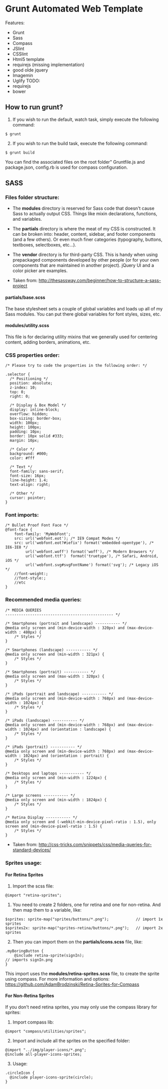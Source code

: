 <h1>Grunt Automated Web Template</h1>

Features:

- Grunt
- Sass
- Compass
- JSlint
- CSSlint
- Html5 template
- requirejs (missing implementation)
- good olde jquery
- Imagemin
- Uglify
TODO:
- requirejs
- bower

<h2>How to run grunt?</h2>

1. If you wish to run the default, watch task, simply execute the following command:
```
$ grunt

```

2. If you wish to run the build task, execute the following command:
```
$ grunt build

```

You can find the associated files on the root folder" Gruntfile.js and package.json, config.rb is used
for compass configuration.

<h2>SASS</h2>

<h3>Files folder structure: </h3>

- The <b>modules</b> directory is reserved for Sass code that doesn't cause Sass to actually output CSS. Things like mixin declarations, functions, and variables. 

- The <b>partials</b> directory is where the meat of my CSS is constructed. It can be broken into: header, content, sidebar, and footer components (and a few others). Or even much finer categories (typography, buttons, textboxes, selectboxes, etc…).

- The <b>vendor</b> directory is for third-party CSS. This is handy when using prepackaged components developed by other people (or for your own components that are maintained in another project). jQuery UI and a color picker are examples.

* Taken from: http://thesassway.com/beginner/how-to-structure-a-sass-project

<h4>partials/base.scss</h4>
The base stylesheet sets a couple of global variables and loads up all of my Sass modules. You can put there global variables for font styles, sizes, etc.

<h4>modules/utility.scss</h4>
This file is for declaring utility mixins that we generally used for centering content, adding borders, animations, etc.

<h3>CSS properties order: </h3>

```
/* Please try to code the properties in the following order: */

.selector {
  /* Positioning */
  position: absolute;
  z-index: 10;
  top: 0;
  right: 0;

  /* Display & Box Model */
  display: inline-block;
  overflow: hidden;
  box-sizing: border-box;
  width: 100px;
  height: 100px;
  padding: 10px;
  border: 10px solid #333;
  margin: 10px;

  /* Color */
  background: #000;
  color: #fff
  
  /* Text */
  font-family: sans-serif;
  font-size: 16px;
  line-height: 1.4;
  text-align: right;

  /* Other */
  cursor: pointer;
}

```

<h3>Font imports: </h3>

```
/* Bullet Proof Font Face */
@font-face {
    font-family: 'MyWebFont';
    src: url('webfont.eot'); /* IE9 Compat Modes */
    src: url('webfont.eot?#iefix') format('embedded-opentype'), /* IE6-IE8 */
         url('webfont.woff') format('woff'), /* Modern Browsers */
         url('webfont.ttf')  format('truetype'), /* Safari, Android, iOS */
         url('webfont.svg#svgFontName') format('svg'); /* Legacy iOS */
    //font-weight:;
    //font-style:;
    //etc
}
```

<h3>Recommended media queries: </h3>

```
/* MEDIA QUERIES
------------------------------------------------ */

/* Smartphones (portrait and landscape) ----------- */
@media only screen and (min-device-width : 320px) and (max-device-width : 480px) {
    /* Styles */
}

/* Smartphones (landscape) ----------- */
@media only screen and (min-width : 321px) {
    /* Styles */
}

/* Smartphones (portrait) ----------- */
@media only screen and (max-width : 320px) {
    /* Styles */
}

/* iPads (portrait and landscape) ----------- */
@media only screen and (min-device-width : 768px) and (max-device-width : 1024px) {
    /* Styles */
}

/* iPads (landscape) ----------- */
@media only screen and (min-device-width : 768px) and (max-device-width : 1024px) and (orientation : landscape) {
    /* Styles */
}

/* iPads (portrait) ----------- */
@media only screen and (min-device-width : 768px) and (max-device-width : 1024px) and (orientation : portrait) {
    /* Styles */
}

/* Desktops and laptops ----------- */
@media only screen and (min-width : 1224px) {
    /* Styles */
}

/* Large screens ----------- */
@media only screen and (min-width : 1824px) {
    /* Styles */
}

/* Retina Display ----------- */
@media only screen and (-webkit-min-device-pixel-ratio : 1.5), only screen and (min-device-pixel-ratio : 1.5) {
    /* Styles */
}
```

* Taken from: http://css-tricks.com/snippets/css/media-queries-for-standard-devices/


<h3>Sprites usage: </h3>

<h4>For Retina Sprites</h4>

1. Import the scss file:

```
@import "retina-sprites";

```

1. You need to create 2 folders, one for retina and one for non-retina. And then map them to a variable, like:

```
$sprites: sprite-map("sprites/buttons/*.png");            // import 1x sprites
$sprites2x: sprite-map("sprites-retina/buttons/*.png");   // import 2x sprites

```
2. Then you can import them on the <b>partials/icons.scss</b> file, like:

```
.myBoringButton {
    @include retina-sprite(signIn);                                  // imports signIn.png
}

```
This import uses the <b>modules/retina-sprites.scss</b> file, to create the sprite using compass. For more information and options: https://github.com/AdamBrodzinski/Retina-Sprites-for-Compass


<h4>For Non-Retina Sprites</h4>

If you don't need retina sprites, you may only use the compass library for sprites:

1. Import compass lib:

```
@import "compass/utilities/sprites";

```

2. Import and include all the sprites on the specified folder:

```
@import "../img/player-icons/*.png";
@include all-player-icons-sprites;

```

3. Usage:

```
.circleIcon {
  @include player-icons-sprite(circle);
}

```
